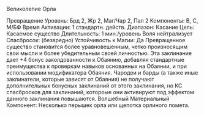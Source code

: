 
Великолепие Орла

Превращение
Уровень: Брд 2, Жр 2, Маг/Чар 2, Пал 2
Компоненты: В, С, М/БФ
Время Активации: 1 стандартн. действ.
Диапазон: Касание
Цель: Касаемое существо
Длительность: 1 мин./уровень
Воля
нейтрализует
Спасбросок:
(безвредно)
Устойчивость к Магии: Да
Превращенное существо становится
более уравновешенным, четко произносящим свои мысли и более убедительным своей личностью. Эта заклинание
дает +4 бонус заколдованности к Обаянию, добавляя стандартные преимущества к проверкам навыков основанных
на Обаянии, и при использовании модификатора Обаяния. Чародеи и барды
(а также иные заклинатели, которые
зависят от Обаяния) не получают дополнительных бонусных заклинаний от
этого заклинания, но КС спасбросков
для заклинаний, котороые они активируют под эффектом данного заклинания повышаются.
Волшебный Материальный Компонент: Несколько перышек орла или
щепотка орлиного помета.